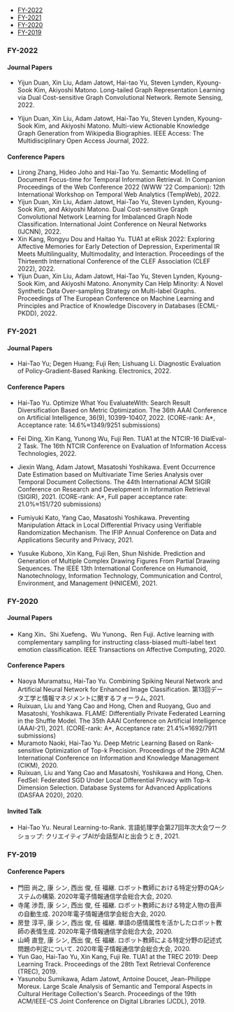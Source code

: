 - <a href="#2021">FY-2022</a>
- <a href="#2021">FY-2021</a>
- <a href="#2020">FY-2020</a>
- <a href="#2019">FY-2019</a>


### <a name="2022"></a>FY-2022

#### Journal Papers

- Yijun Duan, Xin Liu, Adam Jatowt, Hai-tao Yu, Steven Lynden, Kyoung-Sook Kim, Akiyoshi Matono. Long-tailed Graph Representation Learning via Dual Cost-sensitive 
Graph Convolutional Network. Remote Sensing, 2022.

- Yijun Duan, Xin Liu, Adam Jatowt, Hai-Tao Yu, Steven Lynden, Kyoung-Sook Kim, and Akiyoshi Matono. Multi-view Actionable Knowledge Graph Generation from Wikipedia Biographies. IEEE Access: The Multidisciplinary Open Access Journal, 2022.

#### Conference Papers

- Lirong Zhang, Hideo Joho and Hai-Tao Yu. Semantic Modelling of Document Focus-time for Temporal Information Retrieval. 
In Companion Proceedings of the Web Conference 2022 (WWW ’22 Companion): 12th International Workshop on Temporal Web Analytics (TempWeb), 2022.
- Yijun Duan, Xin Liu, Adam Jatowt, Hai-Tao Yu, Steven Lynden, Kyoung-Sook Kim, and Akiyoshi Matono. Dual Cost-sensitive Graph Convolutional Network Learning for Imbalanced Graph Node Classification. 
International Joint Conference on Neural Networks (IJCNN), 2022.
- Xin Kang, Rongyu Dou and Haitao Yu. TUA1 at eRisk 2022: Exploring Affective Memories for Early Detection of Depression, Experimental IR Meets Multilinguality, Multimodality, and Interaction. Proceedings of the Thirteenth International Conference of the CLEF Association (CLEF 2022), 2022.
- Yijun Duan, Xin Liu, Adam Jatowt, Hai-Tao Yu, Steven Lynden, Kyoung-Sook Kim, and Akiyoshi Matono. Anonymity Can Help Minority: A Novel Synthetic Data Over-sampling Strategy on Multi-label Graphs. Proceedings of The European Conference on Machine Learning and Principles and Practice of Knowledge Discovery in Databases (ECML-PKDD), 2022.

### <a name="2021"></a>FY-2021

#### Journal Papers

- Hai-Tao Yu; Degen Huang; Fuji Ren; Lishuang Li. Diagnostic Evaluation of Policy-Gradient-Based Ranking. Electronics, 2022.

#### Conference Papers

- Hai-Tao Yu. Optimize What You EvaluateWith: Search Result Diversification Based on Metric Optimization. The 36th AAAI Conference on Artificial Intelligence, 36(9), 10399-10407, 2022. (CORE-rank: A*, Acceptance rate: 14.6%≈1349/9251 submissions)

- Fei Ding, Xin Kang, Yunong Wu, Fuji Ren. TUA1 at the NTCIR-16 DialEval-2 Task. The 16th NTCIR Conference on Evaluation of Information Access Technologies, 2022.

- Jiexin Wang, Adam Jatowt, Masatoshi Yoshikawa. Event Occurrence Date Estimation based on Multivariate Time Series Analysis over Temporal Document Collections. The 44th International ACM SIGIR Conference on Research and Development in Information Retrieval (SIGIR), 2021. (CORE-rank: A*, Full paper acceptance rate: 21.0%≈151/720 submissions)

- Fumiyuki Kato, Yang Cao, Masatoshi Yoshikawa. Preventing Manipulation Attack in Local Differential Privacy using Verifiable Randomization Mechanism. The IFIP Annual Conference on Data and Applications Security and Privacy, 2021.

- Yusuke Kubono, Xin Kang, Fuji Ren, Shun Nishide. Prediction and Generation of Multiple Complex Drawing Figures From Partial Drawing Sequences. The IEEE 13th International Conference on Humanoid, Nanotechnology, Information Technology, Communication and Control, Environment, and Management (HNICEM), 2021.


### <a name="2020"></a>FY-2020

#### Journal Papers

- Kang Xin、Shi Xuefeng、Wu Yunong、Ren Fuji. Active learning with complementary sampling for instructing class-biased multi-label text emotion classification. IEEE Transactions on Affective Computing, 2020.

#### Conference Papers

- Naoya Muramatsu, Hai-Tao Yu. Combining Spiking Neural Network and Artificial Neural Network for Enhanced Image Classification. 第13回データ工学と情報マネジメントに関するフォーラム, 2021.
- Ruixuan, Liu and Yang Cao and Hong, Chen and Ruoyang, Guo and Masatoshi, Yoshikawa. FLAME: Differentially Private Federated Learning in the Shuffle Model. The 35th AAAI Conference on Artificial Intelligence (AAAI-21), 2021. (CORE-rank: A*, Acceptance rate: 21.4%≈1692/7911 submissions)
- Muramoto Naoki, Hai-Tao Yu. Deep Metric Learning Based on Rank-sensitive Optimization of Top-k Precision. Proceedings of the 29th ACM International Conference on Information and Knowledge Management (CIKM), 2020.
- Ruixuan, Liu and Yang Cao and Masatoshi, Yoshikawa and Hong, Chen. FedSel: Federated SGD Under Local Differential Privacy with Top-k Dimension Selection. Database Systems for Advanced Applications (DASFAA 2020), 2020.

#### Invited Talk

- Hai-Tao Yu. Neural Learning-to-Rank. 言語処理学会第27回年次大会ワークショップ: クリエイティブAIが会話型AIと出会うとき, 2021.


### <a name="2019"></a>FY-2019

#### Conference Papers

- 門田 尚之, 康 シン, 西出 俊, 任 福継. ロボット教師における特定分野のQAシステムの構築. 2020年電子情報通信学会総合大会, 2020.
- 寺尾 渉吾, 康 シン, 西出 俊, 任 福継. ロボット教師における特定人物の音声の自動生成. 2020年電子情報通信学会総合大会, 2020.
- 房登 淳平, 康 シン, 西出 俊, 任 福継. 単語の感情属性を活かしたロボット教師の表情生成. 2020年電子情報通信学会総合大会, 2020.
- 山崎 直登, 康 シン, 西出 俊, 任 福継. ロボット教師による特定分野の記述式問題の判定について. 2020年電子情報通信学会総合大会, 2020.
- Yun Gao, Hai-Tao Yu, Xin Kang, Fuji Re. TUA1 at the TREC 2019: Deep Learning Track. Proceedings of the 28th Text Retrieval Conference (TREC), 2019.
- Yasunobu Sumikawa, Adam Jatowt, Antoine Doucet, Jean-Philippe Moreux. Large Scale Analysis of Semantic and Temporal Aspects in Cultural Heritage Collection's Search. Proceedings of the 19th ACM/IEEE-CS Joint Conference on Digital Libraries (JCDL), 2019. 




